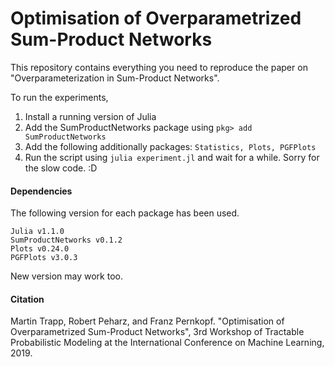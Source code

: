 # Optimisation of Overparametrized Sum-Product Networks

This repository contains everything you need to reproduce the paper on "Overparameterization in Sum-Product Networks".

To run the experiments,

1. Install a running version of Julia
2. Add the SumProductNetworks package using `pkg> add SumProductNetworks`
3. Add the following additionally packages: `Statistics, Plots, PGFPlots`
4. Run the script using `julia experiment.jl` and wait for a while. Sorry for the slow code. :D

#### Dependencies

The following version for each package has been used.

```
Julia v1.1.0
SumProductNetworks v0.1.2
Plots v0.24.0
PGFPlots v3.0.3
```

New version may work too.

#### Citation
Martin Trapp, Robert Peharz, and Franz Pernkopf. "Optimisation of Overparametrized Sum-Product Networks", 3rd Workshop of Tractable Probabilistic Modeling at the International Conference on Machine Learning, 2019.
